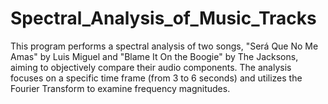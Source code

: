 # Spectral_Analysis_of_Music_Tracks
This program performs a spectral analysis of two songs, "Será Que No Me Amas" by Luis Miguel and "Blame It On the Boogie" by The Jacksons, aiming to objectively compare their audio components. The analysis focuses on a specific time frame (from 3 to 6 seconds) and utilizes the Fourier Transform to examine frequency magnitudes.
